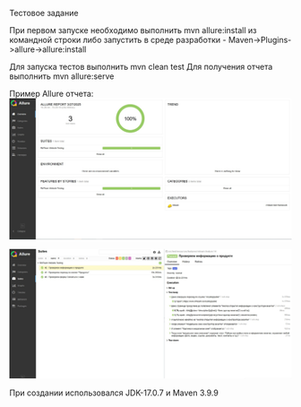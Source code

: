 Тестовое задание

При первом запуске необходимо выполнить mvn allure:install из командной строки
либо запустить в среде разработки - Maven->Plugins->allure->allure:install

Для запуска тестов выполнить mvn clean test
Для получения отчета выполнить mvn allure:serve

Пример Allure отчета:
![alt text](https://github.com/Mosfett1975/rmteam/blob/master/img/allure.jpg?raw=true)

![alt text](https://github.com/Mosfett1975/rmteam/blob/master/img/allure2.jpg?raw=true)

При создании использовался JDK-17.0.7 и Maven 3.9.9
